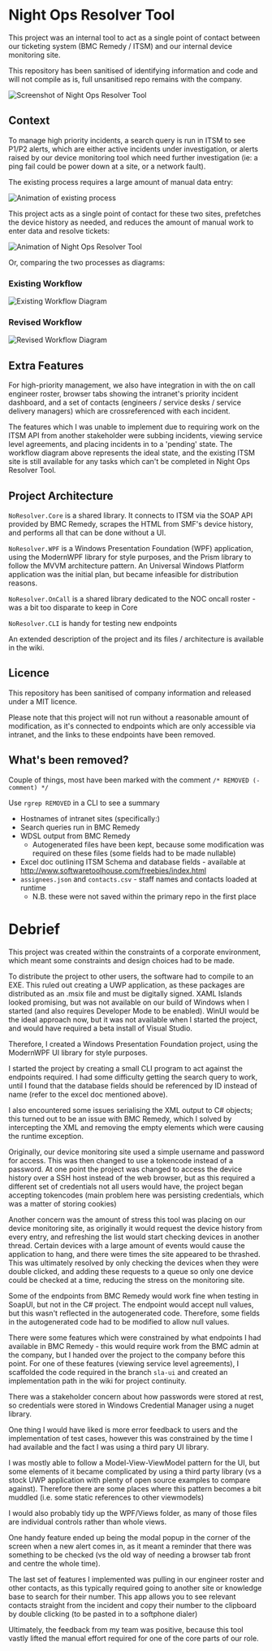# Night Ops Resolver Tool

This project was an internal tool to act as a single point of contact between our ticketing system (BMC Remedy / ITSM) and our internal device monitoring site. 

This repository has been sanitised of identifying information and code and will not compile as is, full unsanitised repo remains with the company.

![Screenshot of Night Ops Resolver Tool](docs/noresolver.png)


## Context

To manage high priority incidents, a search query is run in ITSM to see P1/P2 alerts, which are either active incidents under investigation, or alerts raised by our device monitoring tool which need further investigation (ie: a ping fail could be power down at a site, or a network fault).

The existing process requires a large amount of manual data entry:

![Animation of existing process](docs/itsm-animation.gif)

This project acts as a single point of contact for these two sites, prefetches the device history as needed, and reduces the amount of manual work to enter data and resolve tickets:

![Animation of Night Ops Resolver Tool](docs/noresolver-anim.gif)

Or, comparing the two processes as diagrams:


### Existing Workflow

![Existing Workflow Diagram](docs/workflow.png)


### Revised Workflow

![Revised Workflow Diagram](docs/new_workflow.png)


## Extra Features

For high-priority management, we also have integration in with the on call engineer roster, browser tabs showing the intranet's priority incident dashboard, and a set of contacts (engineers / service desks / service delivery managers) which are crossreferenced with each incident.

The features which I was unable to implement due to requiring work on the ITSM API from another stakeholder were subbing incidents, viewing service level agreements, and placing incidents in to a 'pending' state. The workflow diagram above represents the ideal state, and the existing ITSM site is still available for any tasks which can't be completed in Night Ops Resolver Tool.

## Project Architecture

`NoResolver.Core` is a shared library. It connects to ITSM via the SOAP API provided by BMC Remedy, scrapes the HTML from SMF's device history, and performs all that can be done without a UI.

`NoResolver.WPF` is a Windows Presentation Foundation (WPF) application, using the ModernWPF library for style purposes, and the Prism library to follow the MVVM architecture pattern. An Universal Windows Platform application was the initial plan, but became infeasible for distribution reasons.

`NoResolver.OnCall` is a shared library dedicated to the NOC oncall roster - was a bit too disparate to keep in Core

`NoResolver.CLI` is handy for testing new endpoints

An extended description of the project and its files / architecture is available in the wiki.


## Licence

This repository has been sanitised of company information and released under a MIT licence.

Please note that this project will not run without a reasonable amount of modification, as it's connected to endpoints which are only accessible via intranet, and the links to these endpoints have been removed.


## What's been removed?

Couple of things, most have been marked with the comment `/* REMOVED (- comment) */`

Use `rgrep REMOVED` in a CLI to see a summary

* Hostnames of intranet sites (specifically:)
* Search queries run in BMC Remedy
* WDSL output from BMC Remedy
    * Autogenerated files have been kept, because some modification was required on these files (some fields had to be made nullable)
* Excel doc outlining ITSM Schema and database fields - available at http://www.softwaretoolhouse.com/freebies/index.html
* `assignees.json` and `contacts.csv` - staff names and contacts loaded at runtime
    * N.B. these were not saved within the primary repo in the first place


# Debrief

This project was created within the constraints of a corporate environment, which meant some constraints and design choices had to be made.

To distribute the project to other users, the software had to compile to an EXE. This ruled out creating a UWP application, as these packages are distributed as an .msix file and must be digitally signed. XAML Islands looked promising, but was not available on our build of Windows when I started (and also requires Developer Mode to be enabled). WinUI would be the ideal approach now, but it was not available when I started the project, and would have required a beta install of Visual Studio.

Therefore, I created a Windows Presentation Foundation project, using the ModernWPF UI library for style purposes.

I started the project by creating a small CLI program to act against the endpoints required. I had some difficulty getting the search query to work, until I found that the database fields should be referenced by ID instead of name (refer to the excel doc mentioned above). 

I also encountered some issues serialising the XML output to C# objects; this turned out to be an issue with BMC Remedy, which I solved by intercepting the XML and removing the empty elements which were causing the runtime exception.

Originally, our device monitoring site used a simple username and password for access. This was then changed to use a tokencode instead of a password. At one point the project was changed to access the device history over a SSH host instead of the web browser, but as this required a different set of credentials not all users would have, the project began accepting tokencodes (main problem here was persisting credentials, which was a matter of storing cookies)

Another concern was the amount of stress this tool was placing on our device monitoring site, as originally it would request the device history from every entry, and refreshing the list would start checking devices in another thread. Certain devices with a large amount of events would cause the application to hang, and there were times the site appeared to be thrashed. This was ultimately resolved by only checking the devices when they were double clicked, and adding these requests to a queue so only one device could be checked at a time, reducing the stress on the monitoring site.

Some of the endpoints from BMC Remedy would work fine when testing in SoapUI, but not in the C# project. The endpoint would accept null values, but this wasn't reflected in the autogenerated code. Therefore, some fields in the autogenerated code had to be modified to allow null values.

There were some features which were constrained by what endpoints I had available in BMC Remedy - this would require work from the BMC admin at the company, but I handed over the project to the company before this point. For one of these features (viewing service level agreements), I scaffolded the code required in the branch `sla-ui` and created an implementation path in the wiki for project continuity.

There was a stakeholder concern about how passwords were stored at rest, so credentials were stored in Windows Credential Manager using a nuget library.

One thing I would have liked is more error feedback to users and the implementation of test cases, however this was constrained by the time I had available and the fact I was using a third pary UI library. 

I was mostly able to follow a Model-View-ViewModel pattern for the UI, but some elements of it became complicated by using a third party library (vs a stock UWP application with plenty of open source examples to compare against). Therefore there are some places where this pattern becomes a bit muddled (i.e. some static references to other viewmodels)

I would also probably tidy up the WPF/Views folder, as many of those files are individual controls rather than whole views.

One handy feature ended up being the modal popup in the corner of the screen when a new alert comes in, as it meant a reminder that there was something to be checked (vs the old way of needing a browser tab front and centre the whole time).

The last set of features I implemented was pulling in our engineer roster and other contacts, as this typically required going to another site or knowledge base to search for their number. This app allows you to see relevant contacts straight from the incident and copy their number to the clipboard by double clicking (to be pasted in to a softphone dialer)

Ultimately, the feedback from my team was positive, because this tool vastly lifted the manual effort required for one of the core parts of our role.